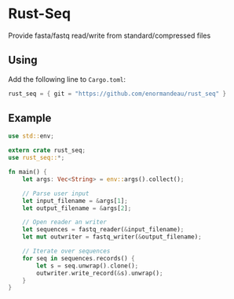 # Rust-Seq

Provide fasta/fastq read/write from standard/compressed files

## Using

Add the following line to `Cargo.toml`:

```Rust
rust_seq = { git = "https://github.com/enormandeau/rust_seq" }
```

## Example

```Rust
use std::env;

extern crate rust_seq;
use rust_seq::*;

fn main() {
    let args: Vec<String> = env::args().collect();

    // Parse user input
    let input_filename = &args[1];
    let output_filename = &args[2];

    // Open reader an writer
    let sequences = fastq_reader(&input_filename);
    let mut outwriter = fastq_writer(&output_filename);

    // Iterate over sequences
    for seq in sequences.records() {
        let s = seq.unwrap().clone();
        outwriter.write_record(&s).unwrap();
    }
}
```
